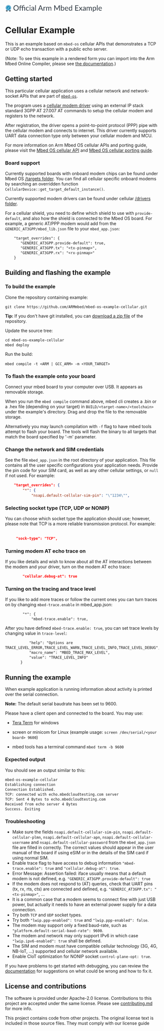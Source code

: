 ![](./resources/official_armmbed_example_badge.png)
# Cellular Example

This is an example based on `mbed-os` cellular APIs that demonstrates a TCP or UDP echo transaction with a public echo server.

(Note: To see this example in a rendered form you can import into the Arm Mbed Online Compiler, please see
[the documentation](https://os.mbed.com/docs/mbed-os/latest/apis/cellular-api.html#cellular-example-connection-establishment).)

## Getting started

This particular cellular application uses a cellular network and network-socket APIs that are part of [`mbed-os`](https://github.com/ARMmbed/mbed-os).

The program uses a [cellular modem driver](https://github.com/ARMmbed/mbed-os/tree/master/connectivity/cellular/include/cellular/framework/API)
using an external IP stack standard 3GPP AT 27.007 AT commands to setup the cellular modem and registers to the network.

After registration, the driver opens a point-to-point protocol (PPP) pipe with the cellular modem and connects
to internet. This driver currently supports UART data connection type only between your cellular modem and MCU.

For more information on Arm Mbed OS cellular APIs and porting guide, please visit the
[Mbed OS cellular API](https://os.mbed.com/docs/mbed-os/latest/apis/cellular-networking.html) and
[Mbed OS cellular porting guide](https://os.mbed.com/docs/mbed-os/latest/porting/cellular-device-porting.html).

### Board support

Currently supported boards with onboard modem chips can be found under Mbed OS
[/targets folder](https://github.com/ARMmbed/mbed-os/tree/master/targets).
You can find all cellular specific onboard modems by searching an overridden function
`CellularDevice::get_target_default_instance()`.

Currently supported modem drivers can be found under cellular
[/drivers folder](https://github.com/ARMmbed/mbed-os/tree/master/connectivity/drivers/cellular).

For a cellular shield, you need to define which shield to use with `provide-default`, and also how the shield is connected
to the Mbed OS board. For example, a generic AT/PPP modem would add from the `GENERIC_AT3GPP/mbed_lib.json` file to your
`mbed_app.json`:

```
    "target_overrides": {
       "GENERIC_AT3GPP.provide-default": true,
       "GENERIC_AT3GPP.tx": "<tx-pinmap>",
       "GENERIC_AT3GPP.rx": "<rx-pinmap>"
    }
```

## Building and flashing the example

### To build the example

Clone the repository containing example:

```
git clone https://github.com/ARMmbed/mbed-os-example-cellular.git
```

**Tip:** If you don't have git installed, you can
[download a zip file](https://github.com/ARMmbed/mbed-os-example-cellular/archive/master.zip) of the repository.

Update the source tree:

```
cd mbed-os-example-cellular
mbed deploy
```

Run the build:

```mbed compile -t <ARM | GCC_ARM> -m <YOUR_TARGET>```

### To flash the example onto your board

Connect your mbed board to your computer over USB. It appears as removable storage.

When you run the `mbed compile` command above, mbed cli creates a .bin or a .hex file (depending on your target) in
```BUILD/<target-name>/<toolchain>``` under the example's directory. Drag and drop the file to the removable storage.

Alternatively you may launch compilation with `-f` flag to have mbed tools attempt to flash your board.
The tools will flash the binary to all targets that match the board specified by '-m' parameter.

### Change the network and SIM credentials

See the file `mbed_app.json` in the root directory of your application. This file contains all the user specific
configurations your application needs. Provide the pin code for your SIM card, as well as any other cellular settings,
or `null` if not used. For example:

```json
    "target_overrides": {
        "*": {
            "nsapi.default-cellular-sim-pin": "\"1234\"",
```

### Selecting socket type (TCP, UDP or NONIP)

You can choose which socket type the application should use; however, please note that TCP is a more reliable
transmission protocol. For example:

```json

     "sock-type": "TCP",

```

### Turning modem AT echo trace on

If you like details and wish to know about all the AT interactions between the modem and your driver, turn on the modem
AT echo trace:

```json
        "cellular.debug-at": true
```

### Turning on the tracing and trace level

If you like to add more traces or follow the current ones you can turn traces on by changing `mbed-trace.enable` in
mbed_app.json:

```"target_overrides": {
        "*": {
            "mbed-trace.enable": true,
```

After you have defined `mbed-trace.enable: true`, you can set trace levels by changing value in `trace-level`:

 ```"trace-level": {
            "help": "Options are TRACE_LEVEL_ERROR,TRACE_LEVEL_WARN,TRACE_LEVEL_INFO,TRACE_LEVEL_DEBUG",
            "macro_name": "MBED_TRACE_MAX_LEVEL",
            "value": "TRACE_LEVEL_INFO"
        }
```

## Running the example

When example application is running information about activity is printed over the serial connection.

**Note:** The default serial baudrate has been set to 9600.

Please have a client open and connected to the board. You may use:

- [Tera Term](https://ttssh2.osdn.jp/index.html.en) for windows

- screen or minicom for Linux (example usage: `screen /dev/serial/<your board> 9600`)

- mbed tools has a terminal command `mbed term -b 9600`

### Expected output

You should see an output similar to this:

```
mbed-os-example-cellular
Establishing connection
Connection Established.
TCP: connected with echo.mbedcloudtesting.com server
TCP: Sent 4 Bytes to echo.mbedcloudtesting.com
Received from echo server 4 Bytes
Success. Exiting
```

### Troubleshooting

* Make sure the fields `nsapi.default-cellular-sim-pin`, `nsapi.default-cellular-plmn`, `nsapi.default-cellular-apn`,
  `nsapi.default-cellular-username` and `nsapi.default-cellular-password` from the `mbed_app.json` file are filled in
  correctly. The correct values should appear in the user manual of the board if using eSIM or in the details of the
  SIM card if using normal SIM.
* Enable trace flag to have access to debug information `"mbed-trace.enable": true` and `"cellular.debug-at": true`.
* Error Message: Assertion failed: iface usually means that a default modem is not defined, e.g.
  `"GENERIC_AT3GPP.provide-default": true`
* If the modem does not respond to (AT) queries, check that UART pins (tx, rx, rts, cts) are connected and defined,
  e.g. `"GENERIC_AT3GPP.tx": "<tx-pinmap>"`, ...
* It is a common case that a modem seems to connect fine with just USB power, but actually it needs to have an external
  power supply for a data connection.
* Try both `TCP` and `UDP` socket types.
* Try both `"lwip.ppp-enabled": true` and `"lwip.ppp-enabled": false`.
* The modem may support only a fixed baud-rate, such as `"platform.default-serial-baud-rate": 9600`.
* The modem and network may only support IPv6 in which case `"lwip.ipv6-enabled": true` shall be defined.
* The SIM and modem must have compatible cellular technology (3G, 4G, NB-IoT, ...) supported and cellular network available.
* Enable CIoT optimization for NONIP socket `control-plane-opt: true`.

If you have problems to get started with debugging, you can review the
[documentation](https://os.mbed.com/docs/latest/tutorials/debugging.html) for suggestions on what could be wrong and how to fix it.

## License and contributions

The software is provided under Apache-2.0 license. Contributions to this project are accepted under the same license.
Please see [contributing.md](CONTRIBUTING.md) for more info.

This project contains code from other projects. The original license text is included in those source files.
They must comply with our license guide
